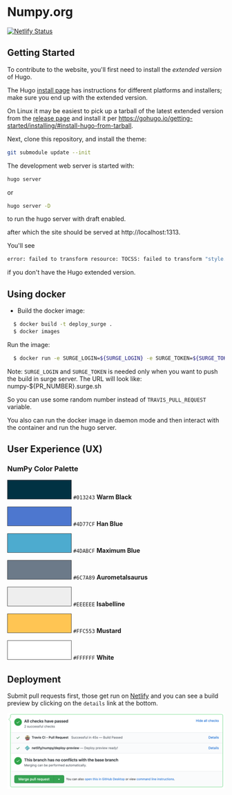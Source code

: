 # Numpy.org

[![Netlify Status](https://api.netlify.com/api/v1/badges/efd504a5-56ff-4f46-8a51-b6d4bb338c59/deploy-status)](https://app.netlify.com/sites/numpy/deploys)

## Getting Started

To contribute to the website, you'll first need to install the *extended
version* of Hugo.

The Hugo [install page](https://gohugo.io/getting-started/installing/) has
instructions for different platforms and installers; make sure you end up with
the extended version.

On Linux it may be easiest to pick up a tarball of the latest extended version
from the [release page](https://github.com/gohugoio/hugo/releases/) and
install it per https://gohugo.io/getting-started/installing/#install-hugo-from-tarball.

Next, clone this repository, and install the theme:

```bash
git submodule update --init
```

The development web server is started with:

```bash
hugo server
```

or

```bash
hugo server -D
```

to run the hugo server with draft enabled.

after which the site should be served at http://localhost:1313.

You'll see

```bash
error: failed to transform resource: TOCSS: failed to transform "style.sass"
```

if you don't have the Hugo extended version.

## Using docker

* Build the docker image:

```bash
  $ docker build -t deploy_surge .
  $ docker images

```

Run the image:

```bash
  $ docker run -e SURGE_LOGIN=${SURGE_LOGIN} -e SURGE_TOKEN=${SURGE_TOKEN} -e PR_NUMBER=${TRAVIS_PULL_REQUEST} deploy_surge
```

Note: `SURGE_LOGIN` and `SURGE_TOKEN` is needed only when you want to push the
build in surge server. The URL will look like: numpy-${PR_NUMBER}.surge.sh

So you can use some random number instead of `TRAVIS_PULL_REQUEST` variable.

You also can run the docker image in daemon mode and then interact with the container and run the hugo server.

## User Experience (UX)

### NumPy Color Palette

![#013243 Warm Black](./static/images/content_images/swatch_013243_warm_black.png) `#013243` **Warm Black**

![#4D77CF Han Blue](./static/images/content_images/swatch_4D77CF_han_blue.png) `#4D77CF` **Han Blue**

![#4DABCF Maximum Blue](./static/images/content_images/swatch_4DABCF_maximum_blue.png) `#4DABCF` **Maximum Blue**

![#6C7A89 Aurometalsaurus](./static/images/content_images/swatch_6C7A89_aurometalsaurus.png) `#6C7A89` **Aurometalsaurus**

![#EEEEEE Isabelline](./static/images/content_images/swatch_EEEEEE_isabelline.png) `#EEEEEE` **Isabelline**

![#FFC553 Mustard](./static/images/content_images/swatch_FFC553_mustard.png) `#FFC553` **Mustard**

![#FFFFFF White](./static/images/content_images/swatch_FFFFFF_white.png) `#FFFFFF` **White**

## Deployment

Submit pull requests first, those get run on [Netlify](https://quansight-labs.netlify.app/) and you can see a build preview by clicking on the `details` link at the bottom.

![Build previews](images/readme-build-previews.png)
